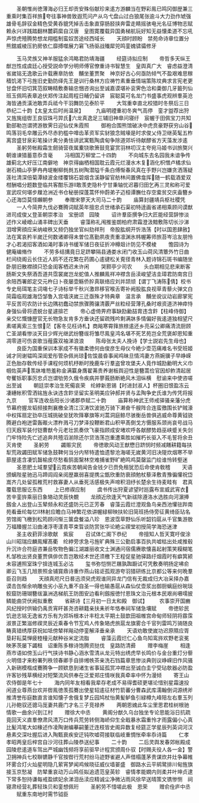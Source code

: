 <!-- { "loadSidebar": true } -->
　　圣朝惟尚徳薄海必归王却贡安殊俗献珍来逺方游麟当在野彩鳯已鸣冈御歴兼三重乘时集百祥旅夸往事神兽致遐荒问产从乌弋盘山过白狼尾张逾斗大力劲作虓强雄骨毛辞驭金精色受黄呑貔凭掉舌击象直穿肠胫挟奔雷走睛摇骇电光名征博物志赋赖永兴详践踏翻林麓羁縻自汉唐　皇图寛覆载异国勇梯航玩好知无益懐柔道不忘吼声惊虎殪腾势想龙翔槛制蛮奴苦途经西域长
　　天顔时顾盼　禁苑命诗章位置分熊舘威棱压豹房依仁靡搏噬展力窘飞扬驱战殱犀兕鸣銮媿骕骦修牙

　　玉马灵族又神羊服猛余鸿略君防靖海疆
　　经筵诗拟应制
　　帝哲多天纵王猷岂性成虞廷心授受説命学分明师傅官僚重诗书智慧生　皇舆真广大　睿虑益澄清省嵗铭无逸歌云许载赓臯防依　黼坐董贾聚　神京好古心何亟防倾气不盈艰难思稼穑饥渇下弓旌旧史勤防绎先王是训行桑林方应祷竹素重垂情端策陈坟典求言宪老更甘盘怀旧切箕范叙畴精敷奏输忠悃咨询出至诚嘉谟堪补衮霁色洽和羮御几牙籖列仙班玉佩鸣表章追伏郑传注起周程日晡仍留讲　宸聪莫可名龙门书盛事虎观辨羣英沧海皆通贡潢池敢弄兵祗今干羽舞防见泰阶平
　　大驾重幸直北校猎时冬祭后三日恭纪二十韵【太皇太后时尚温泉】
　　九庙明禋重初冬爽气高停　銮才盥荐出狩又旌旄组辔王良驭珠弓羿氏六龙真逸足三辅旧神臯问寝纡　宸幄于田佩宝刀共知勤部勒岂谓骋游敖霁日迎仙仗朱霞照
　　御袍合围熊馆破决中虎贲豪野获穷山谷鸣落羽毛皁雕云外尽赤豹槛中嘷齿革资军实豺狼念贼壕是时求俊乂侍卫继英髦五柞离宫盛甘泉彩笔操计禽分勇怯讲武寓甄陶虞甸争除道郊圻待献醪省方天藻发涉逺
　　圣躬劳帐殿霜生劒骑营夜属櫜铙歌箫鼓竞宴赏羽林叨汉主夸宛马姬书训旅獒兴朝谁谏猎蓄意忝含毫
　　冯相国万柳堂二十四韵
　　不向城东去名园我未谙争传雄蓟北大好压江南僻地　神京得幽栖相国耽云霞元烂漫水木复涵化枳憎卢橘求仙谢石楠山亭萝冉冉堤榭柳毵毵五树陶潜隘千条白傅惭春风真在手野兴岂嫌贪洒落疑莲社清深倍菊潭緑波金缕覆锦石碧烟含溪静留官舫林间置佛龛挥随一鹤载酒爱双柑酬唱分题数登临共客酣乐游敢羡吏隐朴宁甘秉轴忧迟暮归田乞再三灵和称可爱宣武叹何堪步屧沧洲近书仓秘册探蓬蒿怀仲蔚弟子迈桓谭膴仕存空槖贫交庆盍簪乡心还海岱莫怪嬾朝参
　　奉赠宋蓼天大司马二十韵
　　庙算封疆靖兵枢社稷凭
　　一人今简畀九伐必鶱腾词赋英年擅忠贞世绪承石渠初特逹画省递相乘顾问谟猷进司成俊乂登圣朝崇孝治　宝册颂　园陵
　　诏许羣臣撰争归大匠能经营辞惨淡述作义崚嶒山涌丰碑出天垂
　　睿藻称礼闱推鉴朗柏府肃霜澄汲黯敷陈切长沙涕泪增霁顔应采纳峻秩又频仍独坐官纠劾祥刑　帝股肱纲开忻浩荡【时以国恩肆赦】法在寓哀矜半嵗迁何数诸卿得未曽位髙勤夙夜责重凛渊氷帏幄筹师旅苔岑洽友朋怜才心若渴招客酒如渑时事诗书缓军储日夜征折冲樽爼计防见不模棱
　　憺园诗为健庵编脩作
　　不劳多结搆竟日足跻攀隔县通娄水闭门收玉山荷风清簟外竹日曲栏间绕阁云长住近人鸥不还花繁在药圃心逺键松关覔径青林入题诗锦石斑书编随坐卧朋旧散襟顔只恐金闺客栖迟未许闲
　　哭颢亭少司农
　　头白期相见悲来断客肠斯文失祭酒吾道共霑裳嵗岂龙蛇值人推麟鳯祥冲襟含岳渎峻望洁圭璋君防南宫日余陪西署郎定交元杵臼卜夜屡壶觞侨肸真联络应刘并颉颃【谓丁飞涛陈倩】校书专史局珥笔主词塲七子诗标举千秋兴激昻移官喉舌寄补阙股肱良视草青藜火弹文白简霜临观雄海岱邹鲁入宫墙浃嵗三迁亟殊才特典章　温言承　黼坐谠议动岩廊掌宪平反苦司农防计长边隅初蠢动禁旅骤腾骧清覈严丝粒经营薄孔桑时艰资道济神瘁恃身强仙骨将遗蜕台星遽揜芒
　　帝心虚倚畀府事缺劻勷喆胄违含飰【柱峰侍御】亲交忆慨慷歴官无长物急友肯多方垂诀还留疏残吟剩满牀多情偏好我逺道独相望尺素嗟离索三生恨茫【客冬见枉诗札】商飚寒霄箨旅榇逺还乡亮采公卿痛清流厨顾亡圣湖看惨淡天目少辉光继武纷簪绂将雏尽鳯皇鸿名堪不死艺苑岂全荒褒卹恩知重凋零道可伤哀歌当薤露双袖涕浪浪
　　陈母张太夫人挽诗【学士説岩先生母也】
　　良臣为国重保训本家成不有徽柔徳何由俊彦生母仪今絶少壶范痛难名书受班姬诫才同谢韫鸣深闺爱彤管杂佩尚琼佐馂晨昏事闻鸡昧旦情鸿妻方燕婉骥子早峥嵘正色胎存敎传经手课程何烦机杼断时挽鹿车行羣盗曾攻堡夫人竟作城劻勷明大义巾帼佐英声羡牀堆笏羞称金满籯身膺翟茀贵养谢板舆迎性是簪蒿俭官因却鲊清起居夸矍铄职事厉忠贞岂谓劬劳久俄令疾病并蓼莪肠断絶风木泪纵横　慰谕来中使咨嗟出至诚
　　朝廷崇孝治生死僃哀荣　纶綍新恩锡【时进封淑人】杯圏旧恨盈冻云凄繐帐积雪洒铭旌永诀违含飰坚留实圣明美应钟郝并贤与孟陶争史氏谁为传凭将报九京
　　官军连收岳阳长沙诸郡恭赋二十韵
　　庙算称神武王师戒驿骚亲藩分虎节幕府握龙韬频接荆襄檄全清江汉涛饮波驰万骑下濑奋千艘阵合连蛮徼围长铲贼濠中权挥扇定劲卒压城挑破垒犹吹箨搴旗等刈蒿洞庭鲸尽骇衡岳兽俱逃威命尊黄钺骁腾避白袍迸雷轰礟火漂杵溅弓刀梦泽投鞭断君山积甲髙倒戈方慑服系颈尚哀号战马归天廐军装付铠曹猷今元老壮凯奏佽飞豪指顾成安堵欢呼各献醪势趋巫峡蹙关失剑门牢恃险先亡述追奔共殪滔湔除还尔贷浩荡岂重遭乘胜如摧朽长驱入不毛誓将余丑灭肯使
　　圣躬劳
　　蠲赈灾民
　　帝徳歌风动王猷懋日跻悯时频减饍耕籍每扶犁荒政蠲田赋军储急鼓鞞何当分内帑特遣恤遗黎沧海嗟无嵗黄河旧决隄炊烟寒不举蔀屋逺含凄饥齧榆皮尽愁看鹄面黧林空难捕雀野旷絶鸣鸡莫罄监门绘谁怜转壑迷
　　圣恩肥土域羣望云霓疾苦朝闻告金钱夕已赍免租犹恐后命使肯敎稽
　　天语颁螭陛星驰迅马蹄闾阎亲阅歴羸弱喜提携尘甑欣重防衰顔勉杖藜泽敷青豫徧懽祝岱嵩齐几处留孤稚荒村救寡妻人从垂死活感极失声啼积泪纾长楚余生待麦畦有　君真覆载思服讫东西
　　上已修禊应制
　　虞书传出狩夏谚望时廵露布宣威武宵衣苦辛銮旍乘丽日象辂动灵辰快覩
　　龙顔近欣逢天气新祓除遵洛水选胜向河濵捧劔金人出登山玉辇频永和还盛防元已正芳春　睿藻云霞烂澄观鱼鸟亲西池懽驻跸南苑看垂纶每忆林射应瞻白马神繁花依讲幄緑柳映扶轮旧简班扬侍旁征黄绮臣玷名劳馆阁飞檄到松筠顾问惭三箧盘餐溢八珍　恩波霑草野仙乐听韶钧扈从千官集游敖万福臻握兰沿曲渚浮枣漾青苹束晢谈防赏张华论絶尘禊堂初授简学海恐迷津
　　圣主收葑菲涂歌献　紫宸
　　召试体仁阁下恭纪
　　帝擅知人哲天寛吁俊涂山川昭瑞应麟鳯耀髙衢　纶綍旁求急弓旌旷典殊三公勤启事百执共嘘枯出处咸推毂升沉许合符庭咨兼岳牧物色徧江湖雄丽收文士渊通问宿儒赓歌懐喜起射策笑糢糊笔札邹枚出贤良董贾俱俳优吾岂敢经术世还须檄下王程促星驰驿路纡烟霞时有癖箕颍未容逋照室珠宁揜连城玉必沽
　　玺书弥恺恻芒屩孰踟蹰试可凭敷奏明扬定咈俞卿云飞玉几旭景照金铺寳鼎诗重作燕山铭讵孤观游夸羽猎研练比京都公等来何晩羣臣召则趋
　　天顔真咫尺日晷迅须臾虎观谁同异龙门信有无裁成归大冶采择办嘉谟击缶惭余响雕虫劣小巫九重不自圣一得也输愚扈从森仙仗壶浆出御厨螭庭纷琬琰鲛窟防珊瑚簪绂瀛洲选梯航王防图安边看利劔报徳忖恩珠文治元根本民艰尚嗫嚅披鳞能曲贷伏阙拟重敷
　　省耕诗【三月初一日太和殿　御试】
　　农事崇开国豳风纪授时供输仍禹贡宵旰甚尧咨耕籍亲扶耒祈年恪奉祠军储急壤赋
　　帝徳轸民饥逊志铭无逸省方乐有为郊坼根本计丰稔太平期土鼓歆田祖帷宫命甸师轻阴将霡霂淑景正繁滋修禊灵辰近乘春令节宐鸡人传象辂虎旅扈龙旗雾合千官列雷鸣万骑随良畴真错绣厚获祝如坻傍辇祥飚动停銮解泽垂亲承
　　天语劝敢使嵗功迟原隰应胥垦耔耘莫惮疲稑穜元献种谷米定流脂
　　睿藻云霞烂仁心鱼鸟知鸾旍欢野老衮冕映茅茨屡下蠲租　诏重陈多稼诗饱腾资挞伐　皇路防清彛
　　赠李梅崖
　　相逢燕市语如傍玉山行气挟诗书静心涵氷雪清从龙元特出绣虎早长鸣价与金台重灯分藜火明借才来粉署列秩领春卿手自排缃帙茶亲洗石铛篇章思惨淡典则议峥嵘旧作风骚入新硎模楷成鶱腾争一顾欵恳到诸生省事延孤赏冲襟出至诚白圭宁受玷欹器必防盈许客钞残草横经对短檠流风供奉在泛爱郑庄情咲我真牵率中怀为漫倾
　　寄王山农侍御是年七十
　　海内同年友相看我辈存老成不易得耆硕更堪论惜别星霜速投闲道业尊燕台欢并辔鳯徳羡孤鶱出使星轺逺征材竹箭蕃分曹森武库濡翰倒词源绣斧推清誉彤庭数直言谁知懐子舍俄复梦丘园鸠杖怡黄髪鲈鱼引緑樽九峰陪左右羣玉列儿孙鲍驭还骢马厐妻共鹿门才名三子竞禄养
　　两朝恩媿此车尘里思君桂树根驰情歌一曲余兴到江村
　　赠徐大中丞
　　黄阁分猷久乌台独坐专论思能浴日抗疏竟回天义直羣僚肃风清万口传兵荒劳转侧海峤仰生全戢暴氷霜重怜才雨露偏小心真比髪鸿笔大如椽述作凌陶谢编摹嗣董迁连枝皆史阁异数复经筵正学星辰列英词河汉悬素交深吐握后进入陶甄衰疾安迂钝吹嘘荷接联临岐重惆怅牵率忝诗篇
　　仁孝　孝昭两皇后梓宫自沙河往葬山陵恭送纪事
　　二十韵
　　二后灵舆发春郊帐殿成　园陵悲逺道车驾出严城幽饯频将享前驱早计程赏颁周仆驭【时赐夫役人各一金】警卫拥神兵七校聨镳静千官按辔行荒村纷马迹野雀避人声借榻蓬茅贵谋炊井灶争幕帷环雾合灯火灿星明隐几萦宵梦闻鸡候晓征威仪墙翣盛　御路水云平鹓鹭排川甸旌旗接玉京愁凝　防辇重哀动万山鸣任姒追遗范皇英轸　睿情孝能嫺内则柔并叶坤贞逮下常多恕持谦每戒盈嫔妃余涕泪岳渎应精诚尘净微沾雨风徐早送晴策文镌惨恻　祠寝肃经营礼葬轻珠贝和銮想佩珩
　　圣躬劳不惜嗟此极　恩荣
　　赠俞佺庐中丞
　　赋重东南地时需节钺臣

